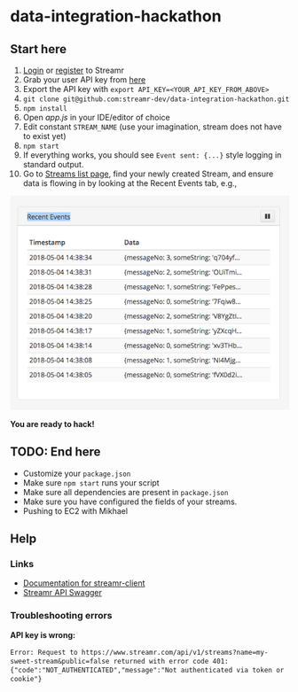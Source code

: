 # data-integration-hackathon

## Start here

1. [Login](https://www.streamr.com/login/auth) or [register](https://www.streamr.com/register/signup) to Streamr
2. Grab your user API key from [here](https://www.streamr.com/profile/edit)
3. Export the API key with `export API_KEY=<YOUR_API_KEY_FROM_ABOVE>`
4. `git clone git@github.com:streamr-dev/data-integration-hackathon.git`
5. `npm install`
6. Open *app.js* in your IDE/editor of choice
7. Edit constant `STREAM_NAME` (use your imagination, stream does not have to exist yet)
8. `npm start`
9. If everything works, you should see `Event sent: {...}` style logging in standard output.
10. Go to [Streams list page](https://www.streamr.com/stream/list), find your newly created Stream, and ensure data is
flowing in by looking at the Recent Events tab, e.g.,

![Recent events](images/recent-events.png)

**You are ready to hack!**


## TODO: End here
- Customize your `package.json`
- Make sure `npm start` runs your script
- Make sure all dependencies are present in `package.json`
- Make sure you have configured the fields of your streams.
- Pushing to EC2 with Mikhael

## Help

### Links
- [Documentation for streamr-client](https://github.com/streamr-dev/streamr-client)
- [Streamr API Swagger](https://www.streamr.com/help/api)

### Troubleshooting errors

**API key is wrong:**
```
Error: Request to https://www.streamr.com/api/v1/streams?name=my-sweet-stream&public=false returned with error code 401: {"code":"NOT_AUTHENTICATED","message":"Not authenticated via token or cookie"}
```